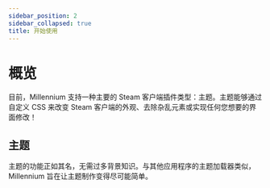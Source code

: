 ```yaml
---
sidebar_position: 2
sidebar_collapsed: true
title: 开始使用
---
```


# 概览

目前，Millennium 支持一种主要的 Steam 客户端插件类型：主题。主题能够通过自定义 CSS 来改变 Steam 客户端的外观、去除杂乱元素或实现任何您想要的界面修改！

## 主题

主题的功能正如其名，无需过多背景知识。与其他应用程序的主题加载器类似，Millennium 旨在让主题制作变得尽可能简单。